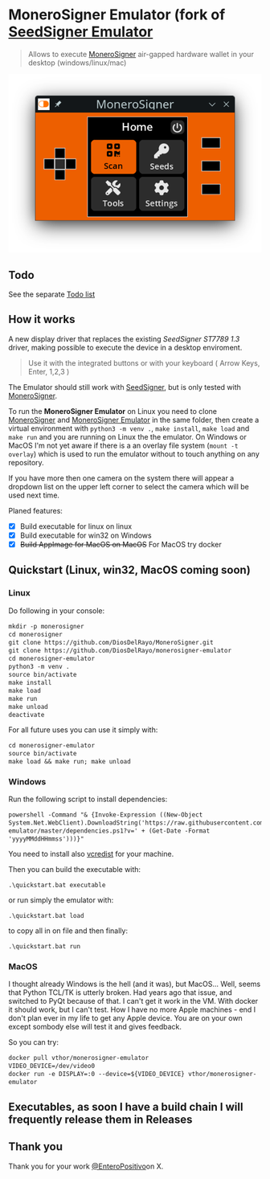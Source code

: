 # MoneroSigner Emulator (fork of [SeedSigner Emulator](https://github.com/enteropositivo/seedsigner-emulator)
> Allows to execute [MoneroSigner](https://github.com/DiosDelRayo/MoneroSigner) air-gapped hardware wallet in your desktop (windows/linux/mac)

![Emulator window](img/screen.png)


## Todo
See the separate [Todo list](Todo.md)

## How it works
A new display driver that replaces the existing _SeedSigner ST7789 1.3_ driver, making possible to execute the device in a desktop enviroment.

>Use it with the integrated buttons or with your keyboard ( Arrow Keys, Enter, 1,2,3 )

The Emulator should still work with [SeedSigner](https://github.com/SeedSigner/seedsigner), but is only tested with [MoneroSigner](https://github.com/DiosDelRayo/MoneroSigner).

To run the **MoneroSigner Emulator** on Linux you need to clone [MoneroSigner](https://github.com/DiosDelRayo/MoneroSigner) and [MoneroSigner Emulator](https://github.com/DiosDelRayo/monerosigner-emulator) in the same folder, then create a virtual environment with `python3 -m venv .`, `make install`, `make load` and `make run` and you are running on Linux the the emulator. On Windows or MacOS I'm not yet aware if there is a an overlay file system (`mount -t overlay`) which is used to run the emulator without to touch anything on any repository.

If you have more then one camera on the system there will appear a dropdown list on the upper left corner to select the camera which will be used next time.

Planed features:
- [x] Build executable for linux on linux
- [x] Build executable for win32 on Windows
- [x] ~~Build AppImage for MacOS on MacOS~~ For MacOS try docker

## Quickstart (Linux, win32, MacOS coming soon)

### Linux
Do following in your console:
```
mkdir -p monerosigner
cd monerosigner
git clone https://github.com/DiosDelRayo/MoneroSigner.git
git clone https://github.com/DiosDelRayo/monerosigner-emulator
cd monerosigner-emulator
python3 -m venv .
source bin/activate
make install
make load
make run
make unload
deactivate
```

For all future uses you can use it simply with:
```
cd monerosigner-emulator
source bin/activate
make load && make run; make unload
```

### Windows
Run the following script to install dependencies:
```
powershell -Command "& {Invoke-Expression ((New-Object System.Net.WebClient).DownloadString('https://raw.githubusercontent.com/DiosDelRayo/monerosigner-emulator/master/dependencies.ps1?v=' + (Get-Date -Format 'yyyyMMddHHmmss')))}"
```

You need to install also [vcredist](https://www.microsoft.com/en-US/download/details.aspx?id=40784) for your machine.

Then you can build the executable with:
```
.\quickstart.bat executable
```

or run simply the emulator with:
```
.\quickstart.bat load
```
to copy all in on file and then finally:
```
.\quickstart.bat run
```

### MacOS
I thought already Windows is the hell (and it was), but MacOS...
Well, seems that Python TCL/TK is utterly broken. Had years ago that issue, and switched to PyQt because of that. I can't get it work in the VM. With docker it should work, but I can't test. How I have no more Apple machines - end I don't plan ever in my life to get any Apple device. You are on your own except sombody else will test it and gives feedback.

So you can try:
```
docker pull vthor/monerosigner-emulator
VIDEO_DEVICE=/dev/video0
docker run -e DISPLAY=:0 --device=${VIDEO_DEVICE} vthor/monerosigner-emulator
```

## Executables, as soon I have a build chain I will frequently release them in Releases

## Thank you

 Thank you for your work [@EnteroPositivo](https://twitter.com/enteropositivo)on X.
